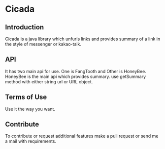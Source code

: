 # Cicada
## Introduction
Cicada is a java library which unfurls links and provides summary of a link in the style of messenger or kakao-talk.

## API
It has two main api for use. One is FangTooth and Other is HoneyBee. 
HoneyBee is the main api which provides summary. use getSummary method with either string url or URL object.

## Terms of Use
Use it the way you want.

## Contribute
To contribute or request additional features make a pull request or send me a mail with requirements.
